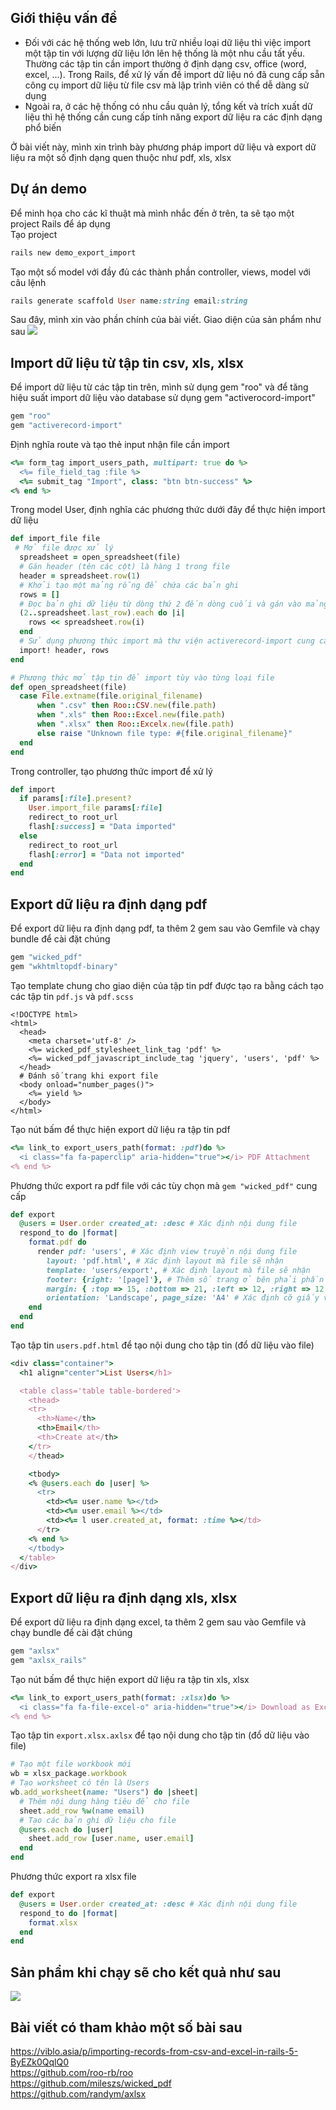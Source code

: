 ## Giới thiệu vấn đề
- Đối với các hệ thống web lớn, lưu trữ nhiều loại dữ liệu thì việc import một tập tin với lượng dữ liệu lớn lên hệ thống là một nhu cầu tất yếu. Thường các tập tin cần import thường ở định dạng csv, office (word, excel, ...). Trong Rails, để xử lý vấn đề import dữ liệu nó đã cung cấp sẵn công cụ import dữ liệu từ file csv mà lập trình viên có thể dễ dàng sử dụng
- Ngoài ra, ở các hệ thống có nhu cầu quản lý, tổng kết và trích xuất dữ liệu thì hệ thống cần cung cấp tính năng export dữ liệu ra các định dạng phổ biến

Ở bài viết này, mình xin trình bày phương pháp import dữ liệu và export dữ liệu ra một số định dạng quen thuộc như pdf, xls, xlsx
## Dự án demo
Để minh họa cho các kĩ thuật mà mình nhắc đến ở trên, ta sẽ tạo một project Rails để áp dụng <br>
Tạo project  
```ruby
rails new demo_export_import
```
Tạo một số model với đầy đủ các thành phần controller, views, model với câu lệnh<br>
```ruby
rails generate scaffold User name:string email:string
```
Sau đây, mình xin vào phần chính của bài viết. Giao diện của sản phẩm như sau
![](https://images.viblo.asia/edf2c2df-f2c8-4c38-bc48-7e4ceebeda04.png)
## Import dữ liệu từ tập tin csv, xls, xlsx
Để import dữ liệu từ các tập tin trên, mình sử dụng gem "roo" và để tăng hiệu suất import dữ liệu vào database sử dụng gem "activerocord-import" <br>
```ruby
gem "roo"
gem "activerecord-import"
```
Định nghĩa route và tạo thẻ input nhận file cần import
```ruby
<%= form_tag import_users_path, multipart: true do %>
  <%= file_field_tag :file %>
  <%= submit_tag "Import", class: "btn btn-success" %>
<% end %>
```
Trong model User, định nghĩa các phương thức dưới đây để thực hiện import dữ liệu
```ruby
def import_file file
 # Mở file được xử lý 
  spreadsheet = open_spreadsheet(file)
  # Gán header (tên các cột) là hàng 1 trong file
  header = spreadsheet.row(1)
  # Khởi tạo một mảng rỗng để chứa các bản ghi
  rows = []
  # Đọc bản ghi dữ liệu từ dòng thứ 2 đến dòng cuối và gán vào mảng trên
  (2..spreadsheet.last_row).each do |i|
    rows << spreadsheet.row(i)
  end
  # Sử dụng phương thức import mà thư viện activerecord-import cung cấp để tạo dữ liệu đạt hiệu suất cao
  import! header, rows
end

# Phương thức mở tập tin để import tùy vào từng loại file
def open_spreadsheet(file)
  case File.extname(file.original_filename)
      when ".csv" then Roo::CSV.new(file.path)
      when ".xls" then Roo::Excel.new(file.path)
      when ".xlsx" then Roo::Excelx.new(file.path)
      else raise "Unknown file type: #{file.original_filename}"
  end
end
```
Trong controller, tạo phương thức import để xử lý
```ruby
def import
  if params[:file].present?
    User.import_file params[:file]
    redirect_to root_url
    flash[:success] = "Data imported"
  else
    redirect_to root_url
    flash[:error] = "Data not imported"
  end
end
```
## Export dữ liệu ra định dạng pdf
Để export dữ liệu ra định dạng pdf, ta thêm 2 gem sau vào Gemfile và chạy bundle để cài đặt chúng
```ruby
gem "wicked_pdf"
gem "wkhtmltopdf-binary"
```
Tạo template chung cho giao diện của tập tin pdf được tạo ra bằng cách tạo các tập tin `pdf.js` và `pdf.scss`
```erb
<!DOCTYPE html>
<html>
  <head>
    <meta charset='utf-8' />
    <%= wicked_pdf_stylesheet_link_tag 'pdf' %>
    <%= wicked_pdf_javascript_include_tag 'jquery', 'users', 'pdf' %>
  </head>
  # Đánh số trang khi export file
  <body onload="number_pages()">
    <%= yield %>
  </body>
</html>
```
Tạo nút bấm để thực hiện export dữ liệu ra tập tin pdf
```ruby
<%= link_to export_users_path(format: :pdf)do %>
  <i class="fa fa-paperclip" aria-hidden="true"></i> PDF Attachment
<% end %>
```
Phương thức export ra pdf file với các tùy chọn mà `gem "wicked_pdf"` cung cấp
```ruby
def export
  @users = User.order created_at: :desc # Xác định nội dung file
  respond_to do |format|
    format.pdf do
      render pdf: 'users', # Xác định view truyền nội dung file
        layout: 'pdf.html', # Xác định layout mà file sẽ nhận
        template: 'users/export', # Xác định layout mà file sẽ nhận
        footer: {right: '[page]'}, # Thêm số trang ở bên phải phần footer
        margin: { :top => 15, :bottom => 21, :left => 12, :right => 12 }, # Căn lề cho file
        orientation: 'Landscape', page_size: 'A4' # Xác định cỡ giấy và chiều hiển thị bảng
    end
  end
end
```
Tạo tập tin `users.pdf.html` để tạo nội dung cho tập tin (đổ dữ liệu vào file)
```ruby
<div class="container">
  <h1 align="center">List Users</h1>

  <table class='table table-bordered'>
    <thead>
    <tr>
      <th>Name</th>
      <th>Email</th>
      <th>Create at</th>
    </tr>
    </thead>

    <tbody>
    <% @users.each do |user| %>
      <tr>
        <td><%= user.name %></td>
        <td><%= user.email %></td>
        <td><%= l user.created_at, format: :time %></td>
      </tr>
    <% end %>
    </tbody>
  </table>
</div>
```
## Export dữ liệu ra định dạng xls, xlsx
Để export dữ liệu ra định dạng excel, ta thêm 2 gem sau vào Gemfile và chạy bundle để cài đặt chúng
```ruby
gem "axlsx"
gem "axlsx_rails"
```
Tạo nút bấm để thực hiện export dữ liệu ra tập tin xls, xlsx
```ruby
<%= link_to export_users_path(format: :xlsx)do %>
  <i class="fa fa-file-excel-o" aria-hidden="true"></i> Download as Excel
<% end %>
```
Tạo tập tin `export.xlsx.axlsx` để tạo nội dung cho tập tin (đổ dữ liệu vào file)
```ruby
# Tạo một file workbook mới
wb = xlsx_package.workbook
# Tạo worksheet có tên là Users
wb.add_worksheet(name: "Users") do |sheet|
  # Thêm nội dung hàng tiêu để cho file
  sheet.add_row %w(name email)
  # Tạo các bản ghi dữ liệu cho file
  @users.each do |user|
    sheet.add_row [user.name, user.email]
  end
end
```
Phương thức export ra xlsx file
```ruby
def export
  @users = User.order created_at: :desc # Xác định nội dung file
  respond_to do |format|
    format.xlsx
  end
end
```
## Sản phẩm khi chạy sẽ cho kết quả như sau
![](https://images.viblo.asia/9e8d6aae-1815-4254-81a4-b09996a98acd.gif)

## Bài viết có tham khảo một số bài sau
https://viblo.asia/p/importing-records-from-csv-and-excel-in-rails-5-ByEZk0QqlQ0 <br>
https://github.com/roo-rb/roo <br>
https://github.com/mileszs/wicked_pdf <br>
https://github.com/randym/axlsx

